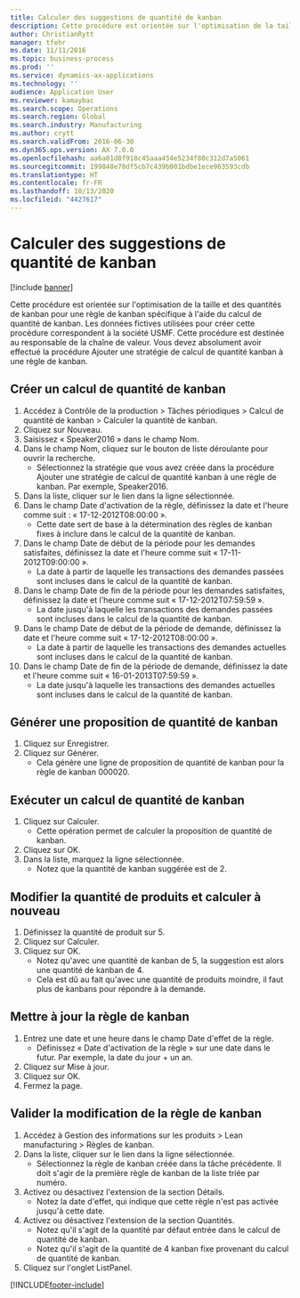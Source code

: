 ```yaml
---
title: Calculer des suggestions de quantité de kanban
description: Cette procédure est orientée sur l'optimisation de la taille et des quantités de kanban pour une règle de kanban spécifique à l'aide du calcul de quantité de kanban.
author: ChristianRytt
manager: tfehr
ms.date: 11/11/2016
ms.topic: business-process
ms.prod: ''
ms.service: dynamics-ax-applications
ms.technology: ''
audience: Application User
ms.reviewer: kamaybac
ms.search.scope: Operations
ms.search.region: Global
ms.search.industry: Manufacturing
ms.author: crytt
ms.search.validFrom: 2016-06-30
ms.dyn365.ops.version: AX 7.0.0
ms.openlocfilehash: aa6a01d8f918c45aaa454e5234f80c312d7a5061
ms.sourcegitcommit: 199848e78df5cb7c439b001bdbe1ece963593cdb
ms.translationtype: HT
ms.contentlocale: fr-FR
ms.lasthandoff: 10/13/2020
ms.locfileid: "4427617"
---
```

# <a name="calculate-kanban-quantity-suggestions"></a>Calculer des suggestions de quantité de kanban

[!include [banner](../../includes/banner.md)]

Cette procédure est orientée sur l'optimisation de la taille et des quantités de kanban pour une règle de kanban spécifique à l'aide du calcul de quantité de kanban. Les données fictives utilisées pour créer cette procédure correspondent à la société USMF. Cette procédure est destinée au responsable de la chaîne de valeur. Vous devez absolument avoir effectué la procédure Ajouter une stratégie de calcul de quantité kanban à une règle de kanban.


## <a name="create-a-kanban-quantity-calculation"></a>Créer un calcul de quantité de kanban
1. Accédez à Contrôle de la production > Tâches périodiques > Calcul de quantité de kanban > Calculer la quantité de kanban.
2. Cliquez sur Nouveau.
3. Saisissez « Speaker2016 » dans le champ Nom.
4. Dans le champ Nom, cliquez sur le bouton de liste déroulante pour ouvrir la recherche.
    * Sélectionnez la stratégie que vous avez créée dans la procédure Ajouter une stratégie de calcul de quantité kanban à une règle de kanban. Par exemple, Speaker2016.  
5. Dans la liste, cliquer sur le lien dans la ligne sélectionnée.
6. Dans le champ Date d'activation de la règle, définissez la date et l'heure comme suit : « 17-12-2012T08:00:00 ».
    * Cette date sert de base à la détermination des règles de kanban fixes à inclure dans le calcul de la quantité de kanban.  
7. Dans le champ Date de début de la période pour les demandes satisfaites, définissez la date et l'heure comme suit « 17-11-2012T09:00:00 ».
    * La date à partir de laquelle les transactions des demandes passées sont incluses dans le calcul de la quantité de kanban.  
8. Dans le champ Date de fin de la période pour les demandes satisfaites, définissez la date et l'heure comme suit « 17-12-2012T07:59:59 ».
    * La date jusqu'à laquelle les transactions des demandes passées sont incluses dans le calcul de la quantité de kanban.  
9. Dans le champ Date de début de la période de demande, définissez la date et l'heure comme suit « 17-12-2012T08:00:00 ».
    * La date à partir de laquelle les transactions des demandes actuelles sont incluses dans le calcul de la quantité de kanban.  
10. Dans le champ Date de fin de la période de demande, définissez la date et l'heure comme suit « 16-01-2013T07:59:59 ».
    * La date jusqu'à laquelle les transactions des demandes actuelles sont incluses dans le calcul de la quantité de kanban.  

## <a name="generate-kanban-quantity-proposal"></a>Générer une proposition de quantité de kanban
1. Cliquez sur Enregistrer.
2. Cliquez sur Générer.
    * Cela génère une ligne de proposition de quantité de kanban pour la règle de kanban 000020.  

## <a name="run-kanban-quantity-calculation"></a>Exécuter un calcul de quantité de kanban
1. Cliquez sur Calculer.
    * Cette opération permet de calculer la proposition de quantité de kanban.  
2. Cliquez sur OK.
3. Dans la liste, marquez la ligne sélectionnée.
    * Notez que la quantité de kanban suggérée est de 2.  

## <a name="change-product-quantity-and-calculate-again"></a>Modifier la quantité de produits et calculer à nouveau
1. Définissez la quantité de produit sur 5.
2. Cliquez sur Calculer.
3. Cliquez sur OK.
    * Notez qu'avec une quantité de kanban de 5, la suggestion est alors une quantité de kanban de 4.  
    * Cela est dû au fait qu'avec une quantité de produits moindre, il faut plus de kanbans pour répondre à la demande.  

## <a name="update-kanban-rule"></a>Mettre à jour la règle de kanban
1. Entrez une date et une heure dans le champ Date d'effet de la règle.
    * Définissez « Date d'activation de la règle » sur une date dans le futur. Par exemple, la date du jour + un an.  
2. Cliquez sur Mise à jour.
3. Cliquez sur OK.
4. Fermez la page.

## <a name="validate-change-on-kanban-rule"></a>Valider la modification de la règle de kanban
1. Accédez à Gestion des informations sur les produits > Lean manufacturing > Règles de kanban.
2. Dans la liste, cliquer sur le lien dans la ligne sélectionnée.
    * Sélectionnez la règle de kanban créée dans la tâche précédente. Il doit s'agir de la première règle de kanban de la liste triée par numéro.  
3. Activez ou désactivez l'extension de la section Détails.
    * Notez la date d'effet, qui indique que cette règle n'est pas activée jusqu'à cette date.  
4. Activez ou désactivez l'extension de la section Quantités.
    * Notez qu'il s'agit de la quantité par défaut entrée dans le calcul de quantité de kanban.  
    * Notez qu'il s'agit de la quantité de 4 kanban fixe provenant du calcul de quantité de kanban.  
5. Cliquez sur l'onglet ListPanel.



[!INCLUDE[footer-include](../../../includes/footer-banner.md)]